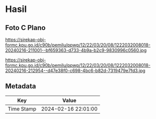 # Hasil

## Foto C Plano

https://sirekap-obj-formc.kpu.go.id/c90b/pemilu/ppwp/12/22/03/20/08/1222032008018-20240216-211001--bf659363-d733-4b9a-b2c9-9830996c0560.jpg

https://sirekap-obj-formc.kpu.go.id/c90b/pemilu/ppwp/12/22/03/20/08/1222032008018-20240216-212954--d47e38f0-c698-4bc6-b82d-7319479e7fd3.jpg


## Metadata

| Key        | Value               |
| ---------- | ------------------- |
| Time Stamp | 2024-02-16 22:01:00 |



